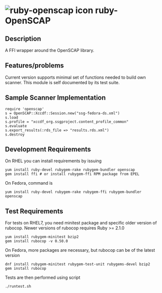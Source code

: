 ![ruby-openscap icon](http://isimluk.fedorapeople.org/ruby-OpenSCAP-small.png) ruby-OpenSCAP
=============

Description
-------------
A FFI wrapper around the OpenSCAP library.

Features/problems
-------------
Current version supports minimal set of functions needed to build own scanner. This module
is self documented by its test suite.

Sample Scanner Implementation
-------------

    require 'openscap'
    s = OpenSCAP::Xccdf::Session.new("ssg-fedora-ds.xml")
    s.load
    s.profile = "xccdf_org.ssgproject.content_profile_common"
    s.evaluate
    s.export_results(:rds_file => "results.rds.xml")
    s.destroy

Development Requirements
-------------
On RHEL you can install requirements by issuing

    yum install ruby-devel rubygem-rake rubygem-bundler openscap
    gem install ffi # or install rubygem-ffi RPM package from EPEL

On Fedora, command is

    yum install ruby-devel rubygem-rake rubygem-ffi rubygem-bundler openscap

Test Requirements
-------------
For tests on RHEL7, you need minitest package and specific older version of rubocop.
Newer versions of rubocop requires Ruby >= 2.1.0

    yum install rubygem-minitest bzip2
    gem install rubocop -v 0.50.0

On Fedora, more packages are necessary, but rubocop can be of the latest version

    dnf install rubygem-minitest rubygem-test-unit rubygems-devel bzip2
    gem install rubocop

Tests are then performed using script

    ./runtest.sh

